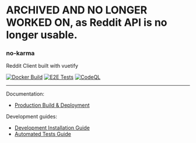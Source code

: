# ARCHIVED AND NO LONGER WORKED ON, as Reddit API is no longer usable. 

### no-karma

Reddit Client built with vuetify

[![Docker Build](https://github.com/alexkiro/no-karma/actions/workflows/docker-build.yml/badge.svg)](https://github.com/alexkiro/no-karma/actions/workflows/docker-build.yml)
[![E2E Tests](https://github.com/alexkiro/no-karma/actions/workflows/e2e.yml/badge.svg)](https://github.com/alexkiro/no-karma/actions/workflows/e2e.yml) 
[![CodeQL](https://github.com/alexkiro/no-karma/actions/workflows/codeql-analysis.yml/badge.svg)](https://github.com/alexkiro/no-karma/actions/workflows/codeql-analysis.yml)

---

Documentation:

 - [Production Build & Deployment](./docs/production.md)

Development guides:

 - [Development Installation Guide](./docs/development.md)
 - [Automated Tests Guide](./docs/tests.md)

